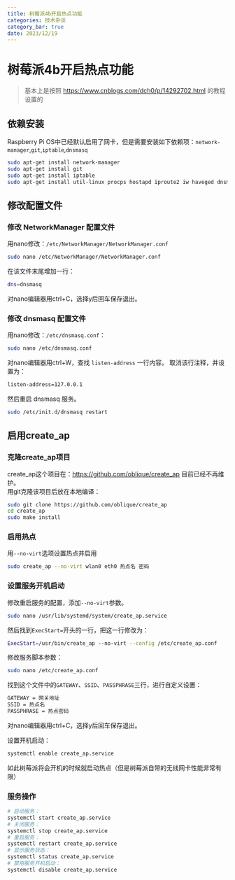 ```yaml
---
title: 树莓派4b开启热点功能
categories: 技术杂谈
category_bar: true
date: 2023/12/19
---
```


# 树莓派4b开启热点功能

> 基本上是按照 https://www.cnblogs.com/dch0/p/14292702.html 的教程设置的

## 依赖安装
Raspberry Pi OS中已经默认启用了网卡，但是需要安装如下依赖项：`network-manager`,`git`,`iptable`,`dnsmasq`
```bash
sudo apt-get install network-manager
sudo apt-get install git
sudo apt-get install iptable
sudo apt-get install util-linux procps hostapd iproute2 iw haveged dnsmasq
```

## 修改配置文件
### 修改 NetworkManager 配置文件

用nano修改：`/etc/NetworkManager/NetworkManager.conf`  
```bash
sudo nano /etc/NetworkManager/NetworkManager.conf
```
在该文件末尾增加一行：  
```bash
dns=dnsmasq
```
对nano编辑器用ctrl+C，选择y后回车保存退出。  

### 修改 dnsmasq 配置文件
用nano修改：`/etc/dnsmasq.conf`：  
```bash
sudo nano /etc/dnsmasq.conf
```

对nano编辑器用ctrl+W，查找 `listen-address` 一行内容。
取消该行注释，并设置为：  
```bash
listen-address=127.0.0.1
```
然后重启 dnsmasq 服务。
```bash
sudo /etc/init.d/dnsmasq restart
```

## 启用create_ap
### 克隆create_ap项目
create_ap这个项目在：https://github.com/oblique/create_ap 目前已经不再维护。  
用git克隆该项目后放在本地编译：  
```bash
sudo git clone https://github.com/oblique/create_ap
cd create_ap
sudo make install
```

### 启用热点
用`--no-virt`选项设置热点并启用
```bash
sudo create_ap --no-virt wlan0 eth0 热点名 密码
```

### 设置服务开机启动
修改重启服务的配置，添加`--no-virt`参数。
```bash
sudo nano /usr/lib/systemd/system/create_ap.service
```
然后找到`ExecStart=`开头的一行，把这一行修改为：  
```bash
ExecStart=/usr/bin/create_ap --no-virt --config /etc/create_ap.conf
```
修改服务脚本参数：  
```bash
sudo nano /etc/create_ap.conf
```

找到这个文件中的`GATEWAY`、`SSID`、`PASSPHRASE`三行，进行自定义设置：  
```bash
GATEWAY = 网关地址
SSID = 热点名
PASSPHRASE = 热点密码
```
对nano编辑器用ctrl+C，选择y后回车保存退出。  

设置开机启动：  
```bash
systemctl enable create_ap.service
```

如此树莓派将会开机的时候就启动热点（但是树莓派自带的无线网卡性能非常有限）  

### 服务操作
```bash
# 启动服务：
systemctl start create_ap.service
# 关闭服务：
systemctl stop create_ap.service
# 重启服务：
systemctl restart create_ap.service
# 显示服务状态：
systemctl status create_ap.service
# 禁用服务开机启动：
systemctl disable create_ap.service

```